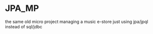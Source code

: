 # JPA_MP
the same old micro project managing a music e-store just using jpa/jpql instead of sql/jdbc
